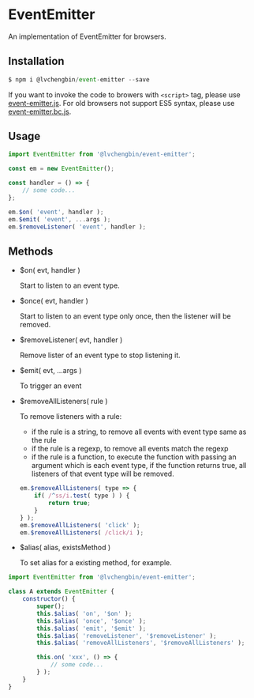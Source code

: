 # EventEmitter

An implementation of EventEmitter for browsers.

## Installation

```js
$ npm i @lvchengbin/event-emitter --save
```

If you want to invoke the code to browers with `<script>` tag, please use [event-emitter.js](https://github.com/LvChengbin/event-emitter/raw/master/dist/event-emitter.js). For old browsers not support ES5 syntax, please use [event-emitter.bc.js](https://raw.githubusercontent.com/LvChengbin/event-emitter/master/dist/event-emitter.bc.js).

## Usage

```js
import EventEmitter from '@lvchengbin/event-emitter';

const em = new EventEmitter();

const handler = () => {
    // some code...
};

em.$on( 'event', handler );
em.$emit( 'event', ...args );
em.$removeListener( 'event', handler );
```

## Methods

 - $on( evt, handler )

    Start to listen to an event type.


 - $once( evt, handler )

    Start to listen to an event type only once, then the listener will be removed.

 - $removeListener( evt, handler )

    Remove lister of an event type to stop listening it.

 - $emit( evt, ...args )
    
    To trigger an event

 - $removeAllListeners( rule )

    To remove listeners with a rule:
    
    - if the rule is a string, to remove all events with event type same as the rule
    - if the rule is a regexp, to remove all events match the regexp
    - if the rule is a function, to execute the function with passing an argument which is each event type, if the function returns true, all listeners of that event type will be removed.

    ```js
    em.$removeAllListeners( type => {
        if( /^ss/i.test( type ) ) {
            return true;
        }
    } );
    em.$removeAllListeners( 'click' );
    em.$removeAllListeners( /click/i );
    ```
 - $alias( alias, existsMethod )

    To set alias for a existing method, for example.


```js
import EventEmitter from '@lvchengbin/event-emitter';

class A extends EventEmitter {
    constructor() {
        super();
        this.$alias( 'on', '$on' );
        this.$alias( 'once', '$once' );
        this.$alias( 'emit', '$emit' );
        this.$alias( 'removeListener', '$removeListener' );
        this.$alias( 'removeAllListeners', '$removeAllListeners' );

        this.on( 'xxx', () => {
            // some code...
        } );
    }
}
```
